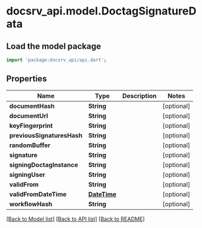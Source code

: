# docsrv_api.model.DoctagSignatureData

## Load the model package
```dart
import 'package:docsrv_api/api.dart';
```

## Properties
Name | Type | Description | Notes
------------ | ------------- | ------------- | -------------
**documentHash** | **String** |  | [optional] 
**documentUrl** | **String** |  | [optional] 
**keyFingerprint** | **String** |  | [optional] 
**previousSignaturesHash** | **String** |  | [optional] 
**randomBuffer** | **String** |  | [optional] 
**signature** | **String** |  | [optional] 
**signingDoctagInstance** | **String** |  | [optional] 
**signingUser** | **String** |  | [optional] 
**validFrom** | **String** |  | [optional] 
**validFromDateTime** | [**DateTime**](DateTime.md) |  | [optional] 
**workflowHash** | **String** |  | [optional] 

[[Back to Model list]](../README.md#documentation-for-models) [[Back to API list]](../README.md#documentation-for-api-endpoints) [[Back to README]](../README.md)


